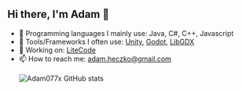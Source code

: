 ##  Hi there, I'm Adam 👋

- 🔨 Programming languages I mainly use: Java, C#, C++, Javascript
- 🔧 Tools/Frameworks I often use: [Unity](https://unity.com/), [Godot](https://godotengine.org/), [LibGDX](https://libgdx.com/)
- 🔭 Working on: [LiteCode](http://litecode.net/)
- 📫 How to reach me: adam.heczko@gmail.com\
\
![Adam077x GitHub stats](https://github-readme-stats.vercel.app/api?username=adam077x&include_all_commits=true)
